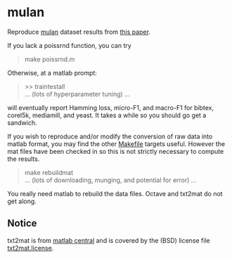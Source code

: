 mulan
==========
Reproduce [mulan](http://mulan.sourceforge.net/datasets.html) dataset results from [this paper](http://arxiv.org/abs/1502.02710).  

If you lack a poissrnd function, you can try 
> make poissrnd.m

Otherwise, at a matlab prompt:
> &gt;&gt; traintestall  
> ... (lots of hyperparameter tuning) ...   

will eventually report Hamming loss, micro-F1, and macro-F1 for bibtex, corel5k, mediamill, and yeast.  It takes a while so you should go get a sandwich.

If you wish to reproduce and/or modify the conversion of raw data into matlab format, you may find the other [Makefile](Makefile) targets useful.  However the mat files have been checked in so this is not strictly necessary to compute the results. 
> make rebuildmat   
> ... (lots of downloading, munging, and potential for error) ...

You really need matlab to rebuild the data files.  Octave and txt2mat do not get along.

Notice
----------
txt2mat is from [matlab central](http://www.mathworks.com/matlabcentral/fileexchange/18430-txt2mat) and is covered by the (BSD) license file [txt2mat.license](txt2mat.license).
